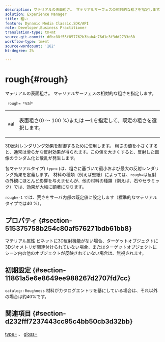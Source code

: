 ```yaml
---
description: マテリアルの表面粗さ。 マテリアルサーフェスの相対的な粗さを指定します。
solution: Experience Manager
title: 粗い
feature: Dynamic Media Classic,SDK/API
role: Developer,Business Practitioner
translation-type: tm+mt
source-git-commit: d0bc88f55f857762b3bab4c76d1e3f3dd2733d60
workflow-type: tm+mt
source-wordcount: '182'
ht-degree: 2%

---
```



# rough{#rough}

マテリアルの表面粗さ。 マテリアルサーフェスの相対的な粗さを指定します。

` rough= *`val`*`

<table id="simpletable_432E33EC87144AC7A2A8D9406F862708"> 
 <tr class="strow"> 
  <td class="stentry"> <p> <span class="varname"> val  </span> </p> </td> 
  <td class="stentry"> <p>表面粗さ(0 ～ 100 %)または —1を指定して、既定の粗さを選択します。 </p> </td> 
 </tr> 
</table>

3D反射レンダリング効果を制御するために使用します。 粗さの値を小さくすると、通常は滑らかな反射効果が得られます。この値を大きくすると、反射した画像のランダム化と散乱が発生します。

各マテリアルタイプ( `type=` )は、粗さに基づいて最小および最大の反射レンダリング効果を定義します。 材料の種類（例えば壁紙）によっては、`rough=`は反射の外観にほとんど影響を与えませんが、他の材料の種類（例えば、石やセラミック）では、効果が大幅に顕著になります。

`rough=-1` では、荒さをサーバ内部の既定値に設定します（標準的なマテリアルタイプでは40 %）。

## プロパティ {#section-515375758b254c80af576271bdb61bb8}

マテリアル属性 ビネットに3D反射機能がない場合、ターゲットオブジェクトに3Dジオメトリが関連付けられていない場合、またはターゲットオブジェクトにシーン内の他のオブジェクトが反映されていない場合は、無視されます。

## 初期設定 {#section-11861a5e6e8649ee988267d2707fd7cc}

`catalog::Roughness` 材料がカタログエントリを基にしている場合は、それ以外の場合は約40%です。

## 関連項目 {#section-d232fff7237443cc95c4bb50cb3d32bb}

[type=](../../../../../ir-api/http-protocol/image-rendering-api-ref/c-ir-http-protocol-ref/c-ir-http-protocol-command-reference/r-ir-http-type.md#reference-128c7de89e2d46838019b560f3f84a35) 、 [gloss=](../../../../../ir-api/http-protocol/image-rendering-api-ref/c-ir-http-protocol-ref/c-ir-http-protocol-command-reference/r-ir-http-gloss.md#reference-325aef2ee51e4e1584a06047427340ca)
